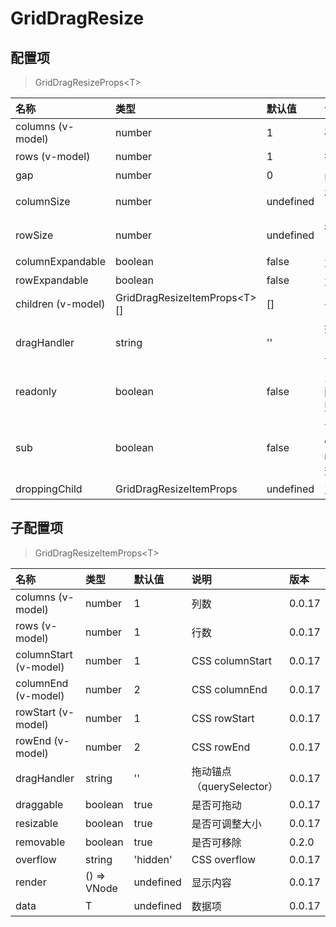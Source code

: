 # GridDragResize

## 配置项

> GridDragResizeProps&lt;T&gt;

| 名称               | 类型                               | 默认值    | 说明                                             | 版本   |
| :----------------- | :--------------------------------- | :-------- | :----------------------------------------------- | :----- |
| columns (v-model)  | number                             | 1         | 列数                                             | 0.0.17 |
| rows (v-model)     | number                             | 1         | 行数                                             | 0.0.17 |
| gap                | number                             | 0         | 间隙                                             | 0.0.17 |
| columnSize         | number                             | undefined | 列宽，undefined 相当于 1fr                       | 0.0.17 |
| rowSize            | number                             | undefined | 行高，undefined 相当于 1fr                       | 0.0.17 |
| columnExpandable   | boolean                            | false     | 允许向右扩展列数                                 | 0.0.17 |
| rowExpandable      | boolean                            | false     | 允许向下扩展行数                                 | 0.0.17 |
| children (v-model) | GridDragResizeItemProps&lt;T&gt;[] | []        | 子配置项                                         | 0.0.17 |
| dragHandler        | string                             | ''        | 拖动锚点（querySelector），子组件优先级更高      | 0.0.17 |
| readonly           | boolean                            | false     | 只读，true 将禁用子配置项的可拖动和可调整大小    | 0.0.17 |
| sub                | boolean                            | false     | 嵌套组件, columnExpandable、rowExpandable 将失效 | 0.0.17 |
| droppingChild      | GridDragResizeItemProps            | undefined | 正在拖入的配置项                                 | 0.2.6  |

## 子配置项

> GridDragResizeItemProps&lt;T&gt;

| 名称                  | 类型        | 默认值    | 说明                      | 版本   |
| :-------------------- | :---------- | :-------- | :------------------------ | :----- |
| columns (v-model)     | number      | 1         | 列数                      | 0.0.17 |
| rows (v-model)        | number      | 1         | 行数                      | 0.0.17 |
| columnStart (v-model) | number      | 1         | CSS columnStart           | 0.0.17 |
| columnEnd (v-model)   | number      | 2         | CSS columnEnd             | 0.0.17 |
| rowStart (v-model)    | number      | 1         | CSS rowStart              | 0.0.17 |
| rowEnd (v-model)      | number      | 2         | CSS rowEnd                | 0.0.17 |
| dragHandler           | string      | ''        | 拖动锚点（querySelector） | 0.0.17 |
| draggable             | boolean     | true      | 是否可拖动                | 0.0.17 |
| resizable             | boolean     | true      | 是否可调整大小            | 0.0.17 |
| removable             | boolean     | true      | 是否可移除                | 0.2.0  |
| overflow              | string      | 'hidden'  | CSS overflow              | 0.0.17 |
| render                | () => VNode | undefined | 显示内容                  | 0.0.17 |
| data                  | T           | undefined | 数据项                    | 0.0.17 |
